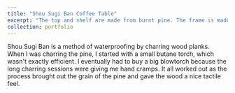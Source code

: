 ```yaml
---
title: "Shou Sugi Ban Coffee Table"
excerpt: "The top and shelf are made from burnt pine. The frame is made from finished redwood.<br/><img width='500' src='/images/other_table.jpg'>"
collection: portfolio
---
```


Shou Sugi Ban is a method of waterproofing by charring wood planks. When I was charring the pine, I started with a small butane torch, which wasn't exactly efficient. I eventually had to buy a big blowtorch because the long charring sessions were giving me hand cramps. It all worked out as the process brought out the grain of the pine and gave the wood a nice tactile feel.
